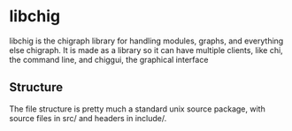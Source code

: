 # libchig
libchig is the chigraph library for handling modules, graphs, and everything else chigraph. It is made as a library so it can have multiple clients, like chi, the command line, and chiggui, the graphical interface

## Structure
The file structure is pretty much a standard unix source package, with source files in src/ and headers in include/. 

